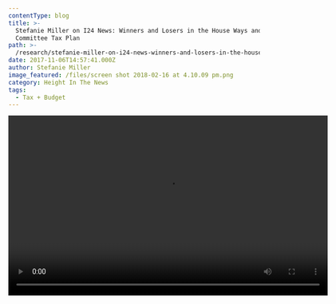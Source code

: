 ```yaml
---
contentType: blog
title: >-
  Stefanie Miller on I24 News: Winners and Losers in the House Ways and Means
  Committee Tax Plan
path: >-
  /research/stefanie-miller-on-i24-news-winners-and-losers-in-the-house-ways-and-means-committee-tax-plan/
date: 2017-11-06T14:57:41.000Z
author: Stefanie Miller
image_featured: /files/screen shot 2018-02-16 at 4.10.09 pm.png
category: Height In The News
tags:
  - Tax + Budget
---
```

<div style="width: 640px;" class="wp-video">
  <!--[if lt IE 9]><![endif]--><video class="wp-video-shortcode" id="video-944-1" width="640" height="361" preload="metadata" controls="controls"><source type="video/mp4" src="https://heightllc.com/wp-content/uploads/2017/11/Stefanie_Miller_I24_11_02_17-2.mp4?_=1" />
  
  <a href="https://heightllc.com/wp-content/uploads/2017/11/Stefanie_Miller_I24_11_02_17-2.mp4">https://heightllc.com/wp-content/uploads/2017/11/Stefanie_Miller_I24_11_02_17-2.mp4</a></video>
</div>
